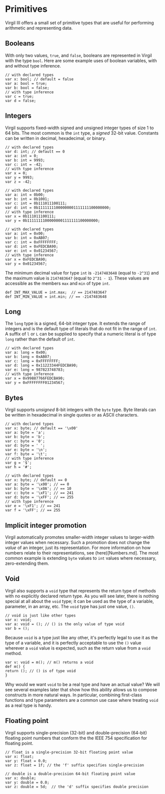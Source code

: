 # Primitives #

Virgil III offers a small set of primitive types that are useful for performing arithmetic and representing data.

## Booleans ##

With only two values, `true`, and `false`, booleans are represented in Virgil with the type `bool`.
Here are some example uses of boolean variables, with and without type inference.

```
// with declared types
var x: bool; // default = false
var a: bool = true;
var b: bool = false;
// with type inference
var c = true;
var d = false;
```

## Integers ##

Virgil supports fixed-width signed and unsigned integer types of size 1 to 64 bits.
The most common is the `int` type, a _signed_ 32-bit value. Constants can be written in decimal, hexadecimal, or binary.

```
// with declared types
var d: int; // default == 0
var a: int = 0;
var b: int = 9993;
var c: int = -42;
// with type inference
var x = 0;
var y = 9993;
var z = -42;
```

```
// with declared types
var a: int = 0b00;
var b: int = 0b1001;
var c: int = 0b111011100111;
var d: int = 0b11111111000000001111111100000000;
// with type inference
var x = 0b111011100111;
var y = 0b11111111000000001111111100000000;
```

```
// with declared types
var a: int = 0x00;
var b: int = 0xAB07;
var c: int = 0xFFFFFFFF;
var d: int = 0xFEDCBA90;
var e: int = 0x01234567;
// with type inference
var x = 0xFEDCBA90;
var y = 0x01234567;
```

The minimum decimal value for type `int` is `-2147483648` (equal to `-2^31`) and the maximum value is `2147483647` (equal to `2^31 - 1`). These values are accessible as the members `max` and `min` of type `int`.

```
def INT_MAX_VALUE = int.max;  // == 2147483647
def INT_MIN_VALUE = int.min; // == -2147483648
```

## Long ##

The `long` type is a signed, 64-bit integer type. It extends the range of integers and is the default type of literals that do not fit in the range of `int`. A  suffix of `l` or `L` can be supplied to specify that a numeric literal is of type `long` rather than the default of `int`.

```
// with declared types
var a: long = 0x00;
var b: long = 0xAB07;
var c: long = 0xFFFFFFFF;
var d: long = 0x11223344FEDCBA90;
var e: long = 987823748783;
// with type inference
var x = 0x99887766FEDCBA90;
var y = 0xFFFFFFFF01234567;
```

## Bytes ##

Virgil supports _unsigned_ 8-bit integers with the `byte` type. Byte literals can be written in hexadecimal in single quotes or as ASCII characters.

```
// with declared types
var x: byte; // default == '\x00'
var a: byte = 'a';
var b: byte = 'b';
var c: byte = '0';
var d: byte = ' ';
var e: byte = '\n';
var f: byte = '\t';
// with type inference
var g = '$';
var h = '#';
```

```
// with declared types
var x: byte; // default == 0
var a: byte = '\x00'; // == 0
var b: byte = '\x0A'; // == 10
var c: byte = '\xF1'; // == 241
var d: byte = '\xFF'; // == 255
// with type inference
var e = '\xF1'; // == 241
var f = '\xFF'; // == 255
```

## Implicit integer promotion ##

Virgil automatically promotes smaller-width integer values to larger-width integer values when necessary.
Such a promotion does not change the _value_ of an integer, just its representation.
For more information on how numbers relate to their representations, see (here)[Numbers.md].
The most common example is extending `byte` values to `int` values where necessary, zero-extending them.


## Void ##

Virgil also supports a `void` type that represents the return type of methods with no explicitly declared return type. As you will see later, there is nothing special at all about the `void` type; it can be used as the type of a variable, parameter, in an array, etc. The `void` type has just one value, `()`.

```
// void is just like other types
var x: void;
var a: void = (); // () is the only value of type void
var b = ();
```

Because `void` is a type just like any other, it's perfectly legal to use it as the type of a variable, and it is perfectly acceptable to use the `()` value wherever a `void` value is expected, such as the return value from a `void` method.

```
var v: void = m(); // m() returns a void
def m() {
return (); // () is of type void
}
```

Why would we want `void` to be a real type and have an actual value? We will see several examples later that show how this ability allows us to compose constructs in more natural ways. In particular, combining first-class functions and type parameters are a common use case where treating `void` as a real type is handy.

## Floating point ##

Virgil supports single-precision (32-bit) and double-precision (64-bit) floating point numbers that conform the the IEEE 754 specification for floating point.

```
// float is a single-precision 32-bit floating point value 
var x: float;
var y: float = 0.0;
var z: float = 1f; // the 'f' suffix specifies single-precision
```

```
// double is a double-precision 64-bit floating point value 
var x: double;
var y: double = 0.0;
var z: double = 5d;  // the 'd' suffix specifies double precision
```
